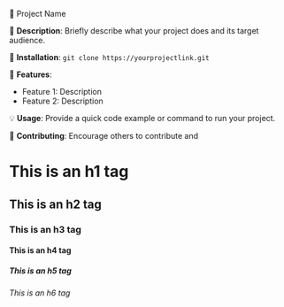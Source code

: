 🚀 Project Name

📖 **Description**: Briefly describe what your project does and its target audience.

🔧 **Installation**: `git clone https://yourprojectlink.git`

🌟 **Features**:
- Feature 1: Description
- Feature 2: Description

💡 **Usage**: Provide a quick code example or command to run your project.

🤝 **Contributing**: Encourage others to contribute and 
# This is an h1 tag
## This is an h2 tag
### This is an h3 tag
#### This is an h4 tag
##### This is an h5 tag
###### This is an h6 tag
